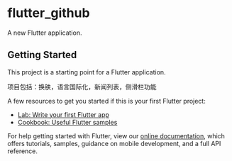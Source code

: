 # flutter_github

A new Flutter application.

## Getting Started

This project is a starting point for a Flutter application.

项目包括：换肤，语言国际化，新闻列表，侧滑栏功能

A few resources to get you started if this is your first Flutter project:

- [Lab: Write your first Flutter app](https://flutter.dev/docs/get-started/codelab)
- [Cookbook: Useful Flutter samples](https://flutter.dev/docs/cookbook)

For help getting started with Flutter, view our
[online documentation](https://flutter.dev/docs), which offers tutorials,
samples, guidance on mobile development, and a full API reference.
